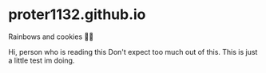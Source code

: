 # proter1132.github.io
Rainbows and cookies 🌈🍪

Hi, person who is reading this
Don't expect too much out of this. This is just a little test im doing.
